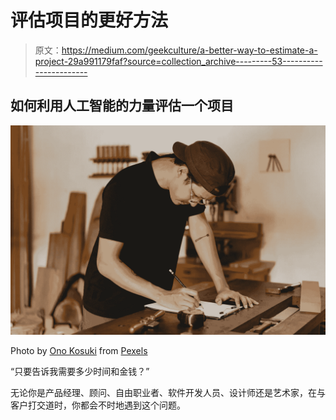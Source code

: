 # 评估项目的更好方法

> 原文：<https://medium.com/geekculture/a-better-way-to-estimate-a-project-29a991179faf?source=collection_archive---------53----------------------->

## 如何利用人工智能的力量评估一个项目

![](img/57b48d1b8b5b9b00c83c249670ec627c.png)

Photo by [Ono Kosuki](https://www.pexels.com/@ono-kosuki?utm_content=attributionCopyText&utm_medium=referral&utm_source=pexels) from [Pexels](https://www.pexels.com/photo/asian-craftsman-taking-notes-in-joinery-5974384/?utm_content=attributionCopyText&utm_medium=referral&utm_source=pexels)

“只要告诉我需要多少时间和金钱？”

无论你是产品经理、顾问、自由职业者、软件开发人员、设计师还是艺术家，在与客户打交道时，你都会不时地遇到这个问题。